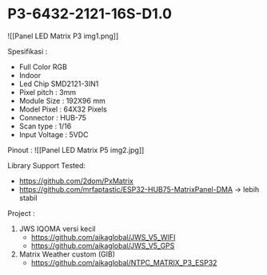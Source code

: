 # P3-6432-2121-16S-D1.0
![[Panel LED Matrix P3 img1.png]]

Spesifikasi :
- Full Color RGB
- Indoor
- Led Chip SMD2121-3IN1
- Pixel pitch : 3mm
- Module Size : 192X96 mm
- Model Pixel : 64X32 Pixels
- Connector : HUB-75
- Scan type : 1/16
- Input Voltage : 5VDC

Pinout :
![[Panel LED Matrix P5 img2.jpg]]

Library Support Tested:
- https://github.com/2dom/PxMatrix
- https://github.com/mrfaptastic/ESP32-HUB75-MatrixPanel-DMA -> lebih stabil

Project :
1. JWS IQOMA versi kecil
	- https://github.com/aikaglobal/JWS_V5_WIFI
	- https://github.com/aikaglobal/JWS_V5_GPS
2. Matrix Weather custom (GIB)
	- https://github.com/aikaglobal/NTPC_MATRIX_P3_ESP32